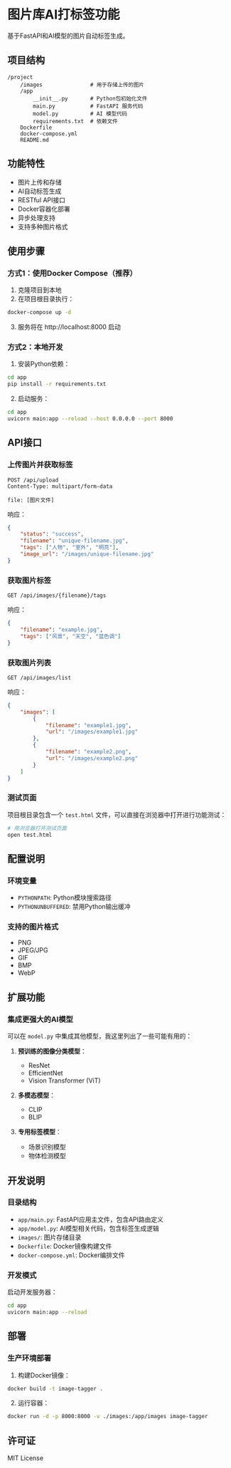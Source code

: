 # 图片库AI打标签功能

基于FastAPI和AI模型的图片自动标签生成。

## 项目结构

```
/project
    /images               # 用于存储上传的图片
    /app
        __init__.py       # Python包初始化文件
        main.py           # FastAPI 服务代码
        model.py          # AI 模型代码
        requirements.txt  # 依赖文件
    Dockerfile
    docker-compose.yml
    README.md
```

## 功能特性

- 图片上传和存储
- AI自动标签生成
- RESTful API接口
- Docker容器化部署
- 异步处理支持
- 支持多种图片格式

## 使用步骤

### 方式1：使用Docker Compose（推荐）

1. 克隆项目到本地
2. 在项目根目录执行：

```bash
docker-compose up -d
```

3. 服务将在 http://localhost:8000 启动

### 方式2：本地开发

1. 安装Python依赖：

```bash
cd app
pip install -r requirements.txt
```

2. 启动服务：

```bash
cd app
uvicorn main:app --reload --host 0.0.0.0 --port 8000
```

## API接口

### 上传图片并获取标签

```http
POST /api/upload
Content-Type: multipart/form-data

file: [图片文件]
```

响应：
```json
{
    "status": "success",
    "filename": "unique-filename.jpg",
    "tags": ["人物", "室外", "明亮"],
    "image_url": "/images/unique-filename.jpg"
}
```

### 获取图片标签

```http
GET /api/images/{filename}/tags
```

响应：
```json
{
    "filename": "example.jpg",
    "tags": ["风景", "天空", "蓝色调"]
}
```

### 获取图片列表

```http
GET /api/images/list
```

响应：
```json
{
    "images": [
        {
            "filename": "example1.jpg",
            "url": "/images/example1.jpg"
        },
        {
            "filename": "example2.png",
            "url": "/images/example2.png"
        }
    ]
}
```

### 测试页面

项目根目录包含一个 `test.html` 文件，可以直接在浏览器中打开进行功能测试：

```bash
# 用浏览器打开测试页面
open test.html
```

## 配置说明

### 环境变量

- `PYTHONPATH`: Python模块搜索路径
- `PYTHONUNBUFFERED`: 禁用Python输出缓冲

### 支持的图片格式

- PNG
- JPEG/JPG
- GIF
- BMP
- WebP

## 扩展功能

### 集成更强大的AI模型

可以在 `model.py` 中集成其他模型，我这里列出了一些可能有用的：

1. **预训练的图像分类模型**：
   - ResNet
   - EfficientNet
   - Vision Transformer (ViT)

2. **多模态模型**：
   - CLIP
   - BLIP

3. **专用标签模型**：
   - 场景识别模型
   - 物体检测模型

## 开发说明

### 目录结构

- `app/main.py`: FastAPI应用主文件，包含API路由定义
- `app/model.py`: AI模型相关代码，包含标签生成逻辑
- `images/`: 图片存储目录
- `Dockerfile`: Docker镜像构建文件
- `docker-compose.yml`: Docker编排文件

### 开发模式

启动开发服务器：

```bash
cd app
uvicorn main:app --reload
```

## 部署

### 生产环境部署

1. 构建Docker镜像：

```bash
docker build -t image-tagger .
```

2. 运行容器：

```bash
docker run -d -p 8000:8000 -v ./images:/app/images image-tagger
```

## 许可证

MIT License

